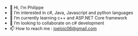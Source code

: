 - 👋 Hi, I’m Philippe
- 👀 I’m interested in c#, Java, Javascript and python languages
- 🌱 I’m currently learning c++ and ASP.NET Core framework
- 💞️ I’m looking to collaborate on c# development
- 📫 How to reach me : joeloic06@gmail.com

<!---
Lippe25/Lippe25 is a ✨ special ✨ repository because its `README.md` (this file) appears on your GitHub profile.
You can click the Preview link to take a look at your changes.
--->
